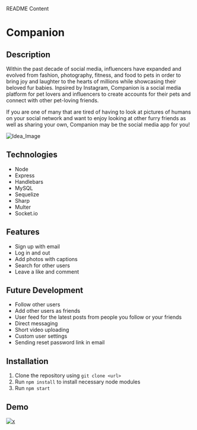 README Content

# Companion

## Description
Within the past decade of social media, influencers have expanded and evolved from fashion, photography, fitness, and food to pets in order to bring joy and laughter to the hearts of millions while showcasing their beloved fur babies. Inpsired by Instagram, Companion is a social media platform for pet lovers and influencers to create accounts for their pets and connect with other pet-loving friends.

If you are one of many that are tired of having to look at pictures of humans on your social network and want to enjoy looking at other furry friends as well as sharing your own, Companion may be the social media app for you!

![Idea_Image](./assets/p2layoutidea.png)

## Technologies
- Node
- Express
- Handlebars
- MySQL
- Sequelize
- Sharp
- Multer
- Socket.io

## Features
- Sign up with email
- Log in and out
- Add photos with captions
- Search for other users
- Leave a like and comment

## Future Development
- Follow other users
- Add other users as friends
- User feed for the latest posts from people you follow or your friends
- Direct messaging
- Short video uploading
- Custom user settings
- Sending reset password link in email

## Installation
1. Clone the repository using `git clone <url>`
2. Run `npm install` to install necessary node modules
3. Run `npm start`

## Demo

[![x](https://img.youtube.com/vi/NmrVBgletuc/0.jpg)](https://www.youtube.com/watch?v=NmrVBgletuc)